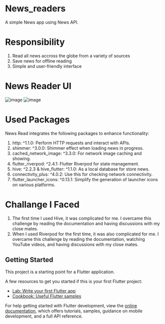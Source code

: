 # News_readers
  A simple News app using News API.

# Responsibility
  1. Read all news accross the globe from a variety of sources
  2. Save news for offline reading
  3. Simple and user-friendly interface

# News Reader UI
![image](https://github.com/moniruzzaman76/News-Reader-App/assets/107347380/8febffca-cab1-4018-8d81-837c67d1adad)
![image](https://github.com/moniruzzaman76/News-Reader-App/assets/107347380/409dd15a-9daa-431b-a802-c9d92517aa23)

# Used Packages 
News Read integrates the following packages to enhance functionality:

1. http: ^1.1.0: Perform HTTP requests and interact with APIs.
2. shimmer: ^3.0.0: Shimmer effect when loading news in progress.
3. cached_network_image: ^3.3.0: For network image caching and showing.
4. flutter_riverpod: ^2.4.1: Flutter Riverpod for state management.
5. hive: ^2.2.3 & hive_flutter: ^1.1.0: As a local database for store news.
6. connectivity_plus: ^4.0.2: Use this for checking network connectivity.
7. flutter_launcher_icons: ^0.13.1: Simplify the generation of launcher icons on various platforms.

# Challange I Faced
1. The first time I used Hive, it was complicated for me. I overcame this challenge by reading the documentation and having discussions with my close mates.
2. When I used Riverpod for the first time, it was also complicated for me.  I overcame this challenge by reading the documentation, watching YouTube videos, and having discussions with my close mates.


## Getting Started

This project is a starting point for a Flutter application.

A few resources to get you started if this is your first Flutter project:

- [Lab: Write your first Flutter app](https://docs.flutter.dev/get-started/codelab)
- [Cookbook: Useful Flutter samples](https://docs.flutter.dev/cookbook)

For help getting started with Flutter development, view the
[online documentation](https://docs.flutter.dev/), which offers tutorials,
samples, guidance on mobile development, and a full API reference.
